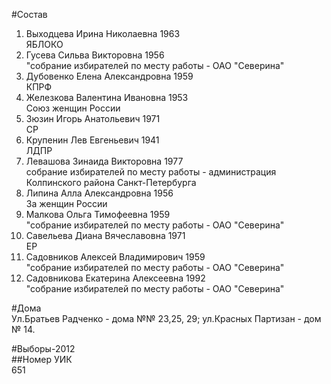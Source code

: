 #Состав  
1. Выходцева Ирина Николаевна 1963  
    ЯБЛОКО  
2. Гусева Сильва Викторовна 1956  
    "собрание избирателей по месту работы - ОАО "Северина"  
3. Дубовенко Елена Александровна 1959  
    КПРФ  
4. Железкова Валентина Ивановна 1953  
    Союз женщин России  
5. Зюзин Игорь Анатольевич 1971  
    СР  
6. Крупенин Лев Евгеньевич 1941  
    ЛДПР  
7. Левашова Зинаида Викторовна 1977  
    собрание избирателей по месту работы - администрация Колпинского района Санкт-Петербурга  
8. Липина Алла Александровна 1956  
    За женщин России  
9. Малкова Ольга Тимофеевна 1959  
    "собрание избирателей по месту работы - ОАО "Северина"  
10. Савельева Диана Вячеславовна 1971  
    ЕР  
11. Садовников Алексей Владимирович 1959  
    "собрание избирателей по месту работы - ОАО "Северина"  
12. Садовникова Екатерина Алексеевна 1992  
    "собрание избирателей по месту работы - ОАО "Северина"  
  
#Дома  
Ул.Братьев Радченко - дома №№ 23,25, 29; ул.Красных Партизан - дом № 14.  
  
#Выборы-2012  
##Номер УИК  
651  

